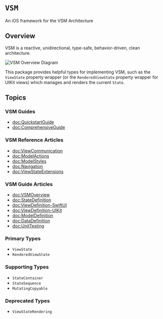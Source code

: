 # ``VSM``

An iOS framework for the VSM Architecture

## Overview

VSM is a reactive, unidirectional, type-safe, behavior-driven, clean architecture.

![VSM Overview Diagram](vsm-diagram.png)

This package provides helpful types for implementing VSM, such as the ``ViewState`` property wrapper (or the ``RenderedViewState`` property wrapper for UIKit views) which manages and renders the current `State`.

## Topics

### VSM Guides

- <doc:QuickstartGuide>
- <doc:ComprehensiveGuide>

### VSM Reference Articles

- <doc:ViewCommunication>
- <doc:ModelActions>
- <doc:ModelStyles>
- <doc:Navigation>
- <doc:ViewStateExtensions>

### VSM Guide Articles

- <doc:VSMOverview>
- <doc:StateDefinition>
- <doc:ViewDefinition-SwiftUI>
- <doc:ViewDefinition-UIKit>
- <doc:ModelDefinition>
- <doc:DataDefinition>
- <doc:UnitTesting>

### Primary Types

- ``ViewState``
- ``RenderedViewState``

### Supporting Types

- ``StateContainer``
- ``StateSequence``
- ``MutatingCopyable``

### Deprecated Types

- ``ViewStateRendering``
